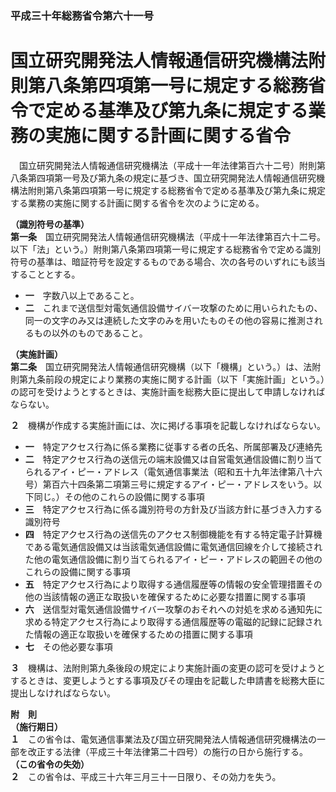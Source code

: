 ### 平成三十年総務省令第六十一号  
# 国立研究開発法人情報通信研究機構法附則第八条第四項第一号に規定する総務省令で定める基準及び第九条に規定する業務の実施に関する計画に関する省令  
　国立研究開発法人情報通信研究機構法（平成十一年法律第百六十二号）附則第八条第四項第一号及び第九条の規定に基づき、国立研究開発法人情報通信研究機構法附則第八条第四項第一号に規定する総務省令で定める基準及び第九条に規定する業務の実施に関する計画に関する省令を次のように定める。  
  
**（識別符号の基準）**  
**第一条**　国立研究開発法人情報通信研究機構法（平成十一年法律第百六十二号。以下「法」という。）附則第八条第四項第一号に規定する総務省令で定める識別符号の基準は、暗証符号を設定するものである場合、次の各号のいずれにも該当することとする。  
* **一**　字数八以上であること。  
* **二**　これまで送信型対電気通信設備サイバー攻撃のために用いられたもの、同一の文字のみ又は連続した文字のみを用いたものその他の容易に推測されるもの以外のものであること。  
  
**（実施計画）**  
**第二条**　国立研究開発法人情報通信研究機構（以下「機構」という。）は、法附則第九条前段の規定により業務の実施に関する計画（以下「実施計画」という。）の認可を受けようとするときは、実施計画を総務大臣に提出して申請しなければならない。  
  
**２**　機構が作成する実施計画には、次に掲げる事項を記載しなければならない。  
* **一**　特定アクセス行為に係る業務に従事する者の氏名、所属部署及び連絡先  
* **二**　特定アクセス行為の送信元の端末設備又は自営電気通信設備に割り当てられるアイ・ピー・アドレス（電気通信事業法（昭和五十九年法律第八十六号）第百六十四条第二項第三号に規定するアイ・ピー・アドレスをいう。以下同じ。）その他のこれらの設備に関する事項  
* **三**　特定アクセス行為に係る識別符号の方針及び当該方針に基づき入力する識別符号  
* **四**　特定アクセス行為の送信先のアクセス制御機能を有する特定電子計算機である電気通信設備又は当該電気通信設備に電気通信回線を介して接続された他の電気通信設備に割り当てられるアイ・ピー・アドレスの範囲その他のこれらの設備に関する事項  
* **五**　特定アクセス行為により取得する通信履歴等の情報の安全管理措置その他の当該情報の適正な取扱いを確保するために必要な措置に関する事項  
* **六**　送信型対電気通信設備サイバー攻撃のおそれへの対処を求める通知先に求める特定アクセス行為により取得する通信履歴等の電磁的記録に記録された情報の適正な取扱いを確保するための措置に関する事項  
* **七**　その他必要な事項  
  
**３**　機構は、法附則第九条後段の規定により実施計画の変更の認可を受けようとするときは、変更しようとする事項及びその理由を記載した申請書を総務大臣に提出しなければならない。  
  
**附　則**  
**（施行期日）**  
**１**　この省令は、電気通信事業法及び国立研究開発法人情報通信研究機構法の一部を改正する法律（平成三十年法律第二十四号）の施行の日から施行する。  
**（この省令の失効）**  
**２**　この省令は、平成三十六年三月三十一日限り、その効力を失う。  
  
